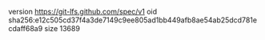 version https://git-lfs.github.com/spec/v1
oid sha256:e12c505cd37f4a3de7149c9ee805ad1bb449afb8ae54ab25dcd781ecdaff68a9
size 13689

